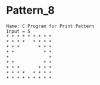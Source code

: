 # Pattern_8



 	Name: C Program for Print Pattern
	Input = 5
	* * * * * * * * *
	* * * *   * * * *
	* * *       * * *
	* *           * *
	*               *
	* *           * *
	* * *       * * *
	* * * *   * * * *
	* * * * * * * * *
	
